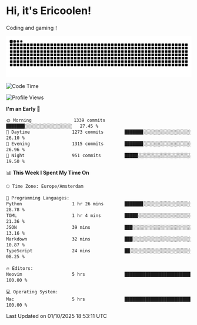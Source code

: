 # Hi, it's Ericoolen!
Coding and gaming！

<picture>
  <source media="(prefers-color-scheme: dark)" srcset="https://raw.githubusercontent.com/Eric-Song-Nop/Eric-Song-Nop/output/github-contribution-grid-snake-dark.svg">
  <source media="(prefers-color-scheme: light)" srcset="https://raw.githubusercontent.com/Eric-Song-Nop/Eric-Song-Nop/output/github-contribution-grid-snake.svg">
  <img alt="github contribution grid snake animation" src="https://raw.githubusercontent.com/Eric-Song-Nop/Eric-Song-Nop/output/github-contribution-grid-snake.svg">
</picture>

<!--START_SECTION:waka-->
![Code Time](http://img.shields.io/badge/Code%20Time-1%2C927%20hrs%2050%20mins-blue)

![Profile Views](http://img.shields.io/badge/Profile%20Views-4-blue)

**I'm an Early 🐤** 

```text
🌞 Morning                1339 commits        ███████░░░░░░░░░░░░░░░░░░   27.45 % 
🌆 Daytime                1273 commits        ███████░░░░░░░░░░░░░░░░░░   26.10 % 
🌃 Evening                1315 commits        ███████░░░░░░░░░░░░░░░░░░   26.96 % 
🌙 Night                  951 commits         █████░░░░░░░░░░░░░░░░░░░░   19.50 % 
```


📊 **This Week I Spent My Time On** 

```text
🕑︎ Time Zone: Europe/Amsterdam

💬 Programming Languages: 
Python                   1 hr 26 mins        ███████░░░░░░░░░░░░░░░░░░   28.78 % 
TOML                     1 hr 4 mins         █████░░░░░░░░░░░░░░░░░░░░   21.36 % 
JSON                     39 mins             ███░░░░░░░░░░░░░░░░░░░░░░   13.16 % 
Markdown                 32 mins             ███░░░░░░░░░░░░░░░░░░░░░░   10.87 % 
TypeScript               24 mins             ██░░░░░░░░░░░░░░░░░░░░░░░   08.25 % 

🔥 Editors: 
Neovim                   5 hrs               █████████████████████████   100.00 % 

💻 Operating System: 
Mac                      5 hrs               █████████████████████████   100.00 % 
```


 Last Updated on 01/10/2025 18:53:11 UTC
<!--END_SECTION:waka-->
